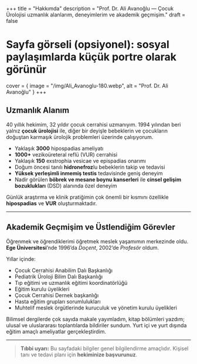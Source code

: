 +++
title = "Hakkımda"
description = "Prof. Dr. Ali Avanoğlu — Çocuk Ürolojisi uzmanlık alanlarım, deneyimlerim ve akademik geçmişim."
draft = false
# Sayfa görseli (opsiyonel): sosyal paylaşımlarda küçük portre olarak görünür
cover = { image = "/img/Ali_Avanoglu-180.webp", alt = "Prof. Dr. Ali Avanoğlu" }
+++

## Uzmanlık Alanım

40 yıllık hekimim, 32 yıldır çocuk cerrahisi uzmanıyım. 1994 yılından beri yalnız **çocuk ürolojisi** ile, diğer bir deyişle bebeklerin ve çocukların doğuştan karmaşık ürolojik problemleri üzerinde çalışıyorum.

- Yaklaşık **3000** hipospadias ameliyatı  
- **1000+** vezikoüreteral reflü (VUR) cerrahisi  
- Yaklaşık **150** exstrophia vesicae ve epispadias onarımı  
- Doğum öncesi tanılı **hidronefroz**lu bebeklerin takip ve tedavisi  
- **Yüksek yerleşimli inmemiş testis** tedavisinde geniş deneyim  
- Nadir görülen **böbrek ve mesane boynu kanserleri** ile **cinsel gelişim bozuklukları** (DSD) alanında özel deneyim

Günlük araştırma ve klinik pratiğimin çok önemli bir kısmını özellikle **hipospadias** ve **VUR** oluşturmaktadır.

---

## Akademik Geçmişim ve Üstlendiğim Görevler

Öğrenmek ve öğrendiklerimi öğretmek meslek yaşamımın merkezinde oldu. **Ege Üniversitesi**’nde 1996’da *Doçent*, 2002’de *Profesör* oldum.

Yıllar içinde:
- Çocuk Cerrahisi Anabilim Dalı Başkanlığı  
- Pediatrik Üroloji Bilim Dalı Başkanlığı  
- Tıp eğitimi ve uzmanlık eğitimi koordinatörlüğü  
- Eğitim kurulu üyelikleri  
- Çocuk Cerrahisi Dernek başkanlığı  
- Hasta eğitim grupları sorumlulukları  
- Muhtelif meslek örgütlerinde kuruculuk ve yönetim kurulu üyelikleri

Bilimsel dergilerde çok sayıda makale yayımladım, kitap bölümleri yazdım; ulusal ve uluslararası toplantılarda bildiriler sundum. Yurt içi ve yurt dışında eğitim amaçlı ameliyatlar gerçekleştirdim.

---

> **Tıbbi uyarı:** Bu sayfadaki bilgiler genel bilgilendirme amaçlıdır. Kişisel tanı ve tedavi planı için **hekiminize başvurunuz**.
